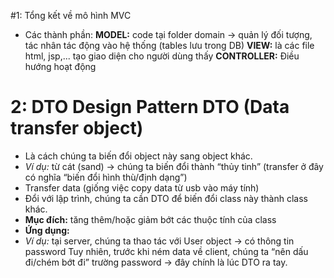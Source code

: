#1: Tổng kết về mô hình MVC

- Các thành phần:
**MODEL:** code tại folder domain -> quản lý đối tượng, tác nhân tác động vào hệ thống (tables lưu trong DB)
**VIEW:** là các file html, jsp,... tạo giao diện cho người dùng thấy
**CONTROLLER:** Điều hướng hoạt động

# 2: DTO Design Pattern DTO (Data transfer object) 
- Là cách chúng ta biến đổi object này sang object khác. 
- *Ví dụ:* từ cát (sand) -> chúng ta biến đổi thành “thủy tinh” (transfer ở đây có nghĩa “biến đổi hình thù/định dạng”) 
- Transfer data (giống việc copy data từ usb vào máy tính) 
- Đổi với lập trình, chúng ta cần DTO để biến đổi class này thành class khác. 
- **Mục đích:** tăng thêm/hoặc giảm bớt các thuộc tính của class 
- **Ứng dụng:** 
- *Ví dụ:* tại server, chúng ta thao tác với User object -> có thông tin password 
Tuy nhiên, trước khi ném data về client, chúng ta “nên dấu đi/chém bớt đi” trường password -> đây chính là lúc DTO ra tay.




